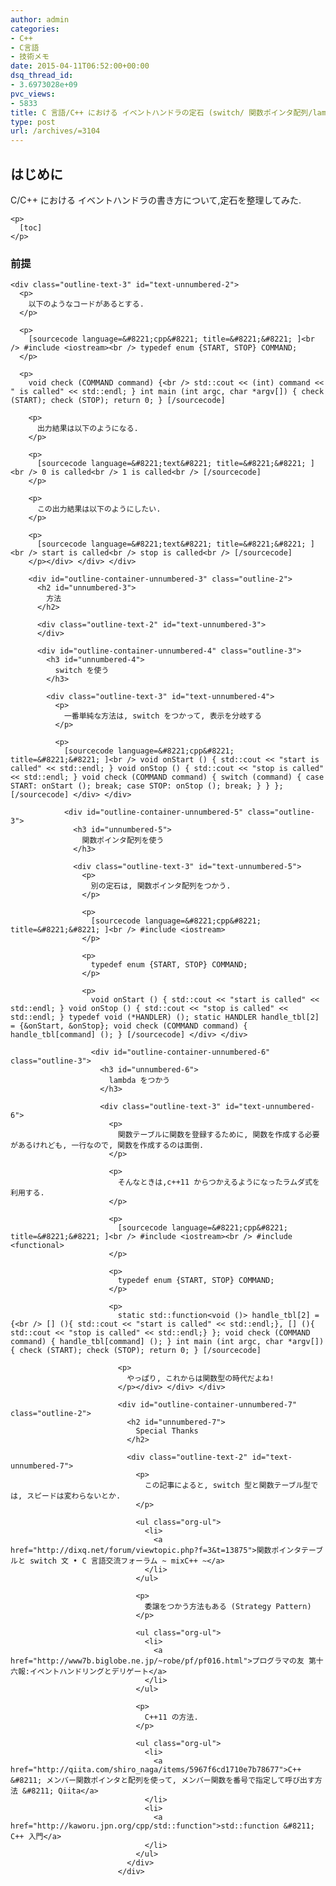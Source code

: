 ```yaml
---
author: admin
categories:
- C++
- C言語
- 技術メモ
date: 2015-04-11T06:52:00+00:00
dsq_thread_id:
- 3.6973028e+09
pvc_views:
- 5833
title: C 言語/C++ における イベントハンドラの定石 (switch/ 関数ポインタ配列/lambda)
type: post
url: /archives/=3104
---
```


<div id="outline-container-unnumbered-1" class="outline-2">
  <h2 id="unnumbered-1">
    はじめに
  </h2>
  
  <div class="outline-text-2" id="text-unnumbered-1">
    <p>
      C/C++ における イベントハンドラの書き方について,定石を整理してみた.
    </p>
    
    <p>
      [toc]
    </p>
  </div>
  
  <div id="outline-container-unnumbered-2" class="outline-3">
    <h3 id="unnumbered-2">
      前提
    </h3>
    
    <div class="outline-text-3" id="text-unnumbered-2">
      <p>
        以下のようなコードがあるとする.
      </p>
      
      <p>
        [sourcecode language=&#8221;cpp&#8221; title=&#8221;&#8221; ]<br /> #include <iostream><br /> typedef enum {START, STOP} COMMAND;
      </p>
      
      <p>
        void check (COMMAND command) {<br /> std::cout << (int) command << " is called" << std::endl; } int main (int argc, char *argv[]) { check (START); check (STOP); return 0; } [/sourcecode] 
        
        <p>
          出力結果は以下のようになる.
        </p>
        
        <p>
          [sourcecode language=&#8221;text&#8221; title=&#8221;&#8221; ]<br /> 0 is called<br /> 1 is called<br /> [/sourcecode]
        </p>
        
        <p>
          この出力結果は以下のようにしたい.
        </p>
        
        <p>
          [sourcecode language=&#8221;text&#8221; title=&#8221;&#8221; ]<br /> start is called<br /> stop is called<br /> [/sourcecode]
        </p></div> </div> </div> 
        
        <div id="outline-container-unnumbered-3" class="outline-2">
          <h2 id="unnumbered-3">
            方法
          </h2>
          
          <div class="outline-text-2" id="text-unnumbered-3">
          </div>
          
          <div id="outline-container-unnumbered-4" class="outline-3">
            <h3 id="unnumbered-4">
              switch を使う
            </h3>
            
            <div class="outline-text-3" id="text-unnumbered-4">
              <p>
                一番単純な方法は, switch をつかって, 表示を分岐する
              </p>
              
              <p>
                [sourcecode language=&#8221;cpp&#8221; title=&#8221;&#8221; ]<br /> void onStart () { std::cout << "start is called" << std::endl; } void onStop () { std::cout << "stop is called" << std::endl; } void check (COMMAND command) { switch (command) { case START: onStart (); break; case STOP: onStop (); break; } } }; [/sourcecode] </div> </div> 
                
                <div id="outline-container-unnumbered-5" class="outline-3">
                  <h3 id="unnumbered-5">
                    関数ポインタ配列を使う
                  </h3>
                  
                  <div class="outline-text-3" id="text-unnumbered-5">
                    <p>
                      別の定石は, 関数ポインタ配列をつかう.
                    </p>
                    
                    <p>
                      [sourcecode language=&#8221;cpp&#8221; title=&#8221;&#8221; ]<br /> #include <iostream>
                    </p>
                    
                    <p>
                      typedef enum {START, STOP} COMMAND;
                    </p>
                    
                    <p>
                      void onStart () { std::cout << "start is called" << std::endl; } void onStop () { std::cout << "stop is called" << std::endl; } typedef void (*HANDLER) (); static HANDLER handle_tbl[2] = {&onStart, &onStop}; void check (COMMAND command) { handle_tbl[command] (); } [/sourcecode] </div> </div> 
                      
                      <div id="outline-container-unnumbered-6" class="outline-3">
                        <h3 id="unnumbered-6">
                          lambda をつかう
                        </h3>
                        
                        <div class="outline-text-3" id="text-unnumbered-6">
                          <p>
                            関数テーブルに関数を登録するために, 関数を作成する必要があるけれども, 一行なので, 関数を作成するのは面倒.
                          </p>
                          
                          <p>
                            そんなときは,c++11 からつかえるようになったラムダ式を利用する.
                          </p>
                          
                          <p>
                            [sourcecode language=&#8221;cpp&#8221; title=&#8221;&#8221; ]<br /> #include <iostream><br /> #include <functional>
                          </p>
                          
                          <p>
                            typedef enum {START, STOP} COMMAND;
                          </p>
                          
                          <p>
                            static std::function<void ()> handle_tbl[2] = {<br /> [] (){ std::cout << "start is called" << std::endl;}, [] (){ std::cout << "stop is called" << std::endl;} }; void check (COMMAND command) { handle_tbl[command] (); } int main (int argc, char *argv[]) { check (START); check (STOP); return 0; } [/sourcecode] 
                            
                            <p>
                              やっぱり, これからは関数型の時代だよね!
                            </p></div> </div> </div> 
                            
                            <div id="outline-container-unnumbered-7" class="outline-2">
                              <h2 id="unnumbered-7">
                                Special Thanks
                              </h2>
                              
                              <div class="outline-text-2" id="text-unnumbered-7">
                                <p>
                                  この記事によると, switch 型と関数テーブル型では, スピードは変わらないとか.
                                </p>
                                
                                <ul class="org-ul">
                                  <li>
                                    <a href="http://dixq.net/forum/viewtopic.php?f=3&t=13875">関数ポインタテーブルと switch 文 • C 言語交流フォーラム ~ mixC++ ~</a>
                                  </li>
                                </ul>
                                
                                <p>
                                  委譲をつかう方法もある (Strategy Pattern)
                                </p>
                                
                                <ul class="org-ul">
                                  <li>
                                    <a href="http://www7b.biglobe.ne.jp/~robe/pf/pf016.html">プログラマの友 第十六報:イベントハンドリングとデリゲート</a>
                                  </li>
                                </ul>
                                
                                <p>
                                  C++11 の方法.
                                </p>
                                
                                <ul class="org-ul">
                                  <li>
                                    <a href="http://qiita.com/shiro_naga/items/5967f6cd1710e7b78677">C++ &#8211; メンバー関数ポインタと配列を使って, メンバー関数を番号で指定して呼び出す方法 &#8211; Qiita</a>
                                  </li>
                                  <li>
                                    <a href="http://kaworu.jpn.org/cpp/std::function">std::function &#8211; C++ 入門</a>
                                  </li>
                                </ul>
                              </div>
                            </div>